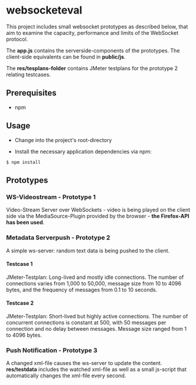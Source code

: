 # websocketeval

This project includes small websocket prototypes as described below, that aim to examine the capacity, performance and limits of the WebSocket protocol. 

The **app.js** contains the serverside-components of the prototypes. The client-side equivalents can be found in **public/js**.

The **res/tesplans-folder** contains JMeter testplans for the prototype 2 relating testcases.

## Prerequisites

* npm

## Usage

* Change into the project's root-directory

* Install the necessary application dependencies via npm:

```
$ npm install
```

## Prototypes

### WS-Videostream - Prototype 1

Video-Stream Server over WebSockets - video is being played on the client side via the MediaSource-Plugin provided by the browser - **the Firefox-API has been used**.

### Metadata Serverpush - Prototype 2 

A simple ws-server: random text data is being pushed to the client.

#### Testcase 1

JMeter-Testplan: Long-lived and mostly idle connections. The number of connections varies from 1,000 to 50,000, message size from 10 to 4096 bytes, and the frequency of messages from 0.1 to 10 seconds. 

#### Testcase 2

JMeter-Testplan: Short-lived but highly active connections. The number of concurrent connections is constant at 500, with 50 messages per connection and no delay between messages. Message size ranged from 1 to 4096 bytes.

### Push Notification - Prototype 3

A changed xml-file causes the ws-server to update the content. **res/testdata** includes the watched xml-file as well as a small js-script that automatically changes the xml-file every second.